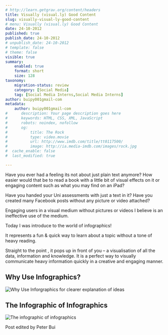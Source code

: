 ```yaml
---
# http://learn.getgrav.org/content/headers
title: Visually (visual.ly) Good Content
slug: visually-visual-ly-good-content
# menu: Visually (visual.ly) Good Content
date: 24-10-2012
published: true
publish_date: 24-10-2012
# unpublish_date: 24-10-2012
# template: false
# theme: false
visible: true
summary:
    enabled: true
    format: short
    size: 128
taxonomy:
    migration-status: review
    category: [Social Media]
    tag: [Social Media Interns,Social Media Interns]
author: buipy001gmail-com
metadata:
    author: buipy001gmail-com
#      description: Your page description goes here
#      keywords: HTML, CSS, XML, JavaScript
#      robots: noindex, nofollow
#      og:
#          title: The Rock
#          type: video.movie
#          url: http://www.imdb.com/title/tt0117500/
#          image: http://ia.media-imdb.com/images/rock.jpg
#  cache_enable: false
#  last_modified: true

---
```


Have you ever had a feeling its not about just plain text anymore? How easier would that be to read a book with a little bit of visual effects on it or engaging content such as what you may find on an iPad?

Have you handed your Uni assessments with just a text in it? Have you created many Facebook posts without any picture or video attached?

Engaging users in a visual medium without pictures or videos I believe is an ineffective use of the medium.

Today I was introduce to the world of infographics!

It represents a fun & quick way to learn about a topic without a tone of heavy reading.

Straight to the point , it pops up in front of you – a visualisation of all the data, information and knowledge. It is a perfect way to visually communicate heavy information quickly in a creative and engaging manner.

## Why Use Infographics?

![Why Use Inforgraphics for clearer explanation of ideas](wp-content/uploads/2012/10/1-why-infographics.jpeg)

## The Infographic of Infographics

![The infographic of infographics](wp-content/uploads/2012/10/DNxvj.png)

Post edited by Peter Bui